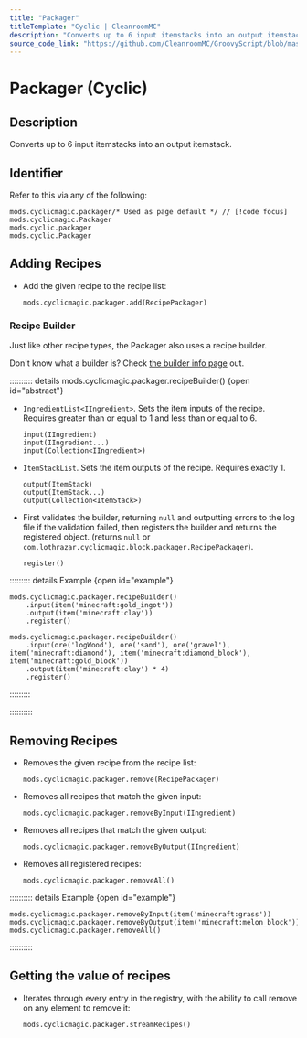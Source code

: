 ```yaml
---
title: "Packager"
titleTemplate: "Cyclic | CleanroomMC"
description: "Converts up to 6 input itemstacks into an output itemstack."
source_code_link: "https://github.com/CleanroomMC/GroovyScript/blob/master/src/main/java/com/cleanroommc/groovyscript/compat/mods/cyclic/Packager.java"
---
```


# Packager (Cyclic)

## Description

Converts up to 6 input itemstacks into an output itemstack.

## Identifier

Refer to this via any of the following:

```groovy:no-line-numbers {1}
mods.cyclicmagic.packager/* Used as page default */ // [!code focus]
mods.cyclicmagic.Packager
mods.cyclic.packager
mods.cyclic.Packager
```


## Adding Recipes

- Add the given recipe to the recipe list:

    ```groovy:no-line-numbers
    mods.cyclicmagic.packager.add(RecipePackager)
    ```


### Recipe Builder

Just like other recipe types, the Packager also uses a recipe builder.

Don't know what a builder is? Check [the builder info page](../../getting_started/builder.md) out.

:::::::::: details mods.cyclicmagic.packager.recipeBuilder() {open id="abstract"}
- `IngredientList<IIngredient>`. Sets the item inputs of the recipe. Requires greater than or equal to 1 and less than or equal to 6.

    ```groovy:no-line-numbers
    input(IIngredient)
    input(IIngredient...)
    input(Collection<IIngredient>)
    ```

- `ItemStackList`. Sets the item outputs of the recipe. Requires exactly 1.

    ```groovy:no-line-numbers
    output(ItemStack)
    output(ItemStack...)
    output(Collection<ItemStack>)
    ```

- First validates the builder, returning `null` and outputting errors to the log file if the validation failed, then registers the builder and returns the registered object. (returns `null` or `com.lothrazar.cyclicmagic.block.packager.RecipePackager`).

    ```groovy:no-line-numbers
    register()
    ```

::::::::: details Example {open id="example"}
```groovy:no-line-numbers
mods.cyclicmagic.packager.recipeBuilder()
    .input(item('minecraft:gold_ingot'))
    .output(item('minecraft:clay'))
    .register()

mods.cyclicmagic.packager.recipeBuilder()
    .input(ore('logWood'), ore('sand'), ore('gravel'), item('minecraft:diamond'), item('minecraft:diamond_block'), item('minecraft:gold_block'))
    .output(item('minecraft:clay') * 4)
    .register()
```

:::::::::

::::::::::

## Removing Recipes

- Removes the given recipe from the recipe list:

    ```groovy:no-line-numbers
    mods.cyclicmagic.packager.remove(RecipePackager)
    ```

- Removes all recipes that match the given input:

    ```groovy:no-line-numbers
    mods.cyclicmagic.packager.removeByInput(IIngredient)
    ```

- Removes all recipes that match the given output:

    ```groovy:no-line-numbers
    mods.cyclicmagic.packager.removeByOutput(IIngredient)
    ```

- Removes all registered recipes:

    ```groovy:no-line-numbers
    mods.cyclicmagic.packager.removeAll()
    ```

:::::::::: details Example {open id="example"}
```groovy:no-line-numbers
mods.cyclicmagic.packager.removeByInput(item('minecraft:grass'))
mods.cyclicmagic.packager.removeByOutput(item('minecraft:melon_block'))
mods.cyclicmagic.packager.removeAll()
```

::::::::::

## Getting the value of recipes

- Iterates through every entry in the registry, with the ability to call remove on any element to remove it:

    ```groovy:no-line-numbers
    mods.cyclicmagic.packager.streamRecipes()
    ```
